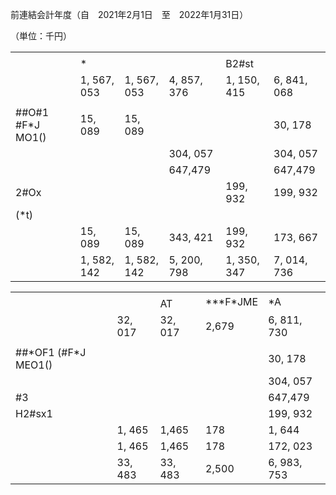 前連結会計年度（自　2021年2月1日　至　2022年1月31日）

（単位：千円）

<table><tr><td rowspan="2"></td><td colspan="5"></td></tr><tr><td>*</td><td></td><td></td><td>B2#st</td><td></td></tr><tr><td></td><td>1, 567, 053</td><td>1, 567, 053</td><td>4, 857, 376</td><td>1, 150, 415</td><td>6, 841, 068</td></tr><tr><td></td><td></td><td></td><td></td><td></td><td></td></tr><tr><td>##O#1 #F*J MO1()</td><td>15, 089</td><td>15, 089</td><td></td><td></td><td>30, 178</td></tr><tr><td></td><td></td><td></td><td>304, 057</td><td></td><td>304, 057</td></tr><tr><td></td><td></td><td></td><td>647,479</td><td></td><td>647,479</td></tr><tr><td>2#Ox</td><td></td><td></td><td></td><td>199, 932</td><td>199, 932</td></tr><tr><td> (*t)</td><td></td><td></td><td></td><td></td><td></td></tr><tr><td></td><td>15, 089</td><td>15, 089</td><td>343, 421</td><td>199, 932</td><td>173, 667</td></tr><tr><td></td><td>1, 582, 142</td><td>1, 582, 142</td><td>5, 200, 798</td><td>1, 350, 347</td><td>7, 014, 736</td></tr></table>

<table><tr><td rowspan="2"></td><td colspan="2"></td><td rowspan="2">***F*JME</td><td rowspan="2">*A</td></tr><tr><td></td><td>AT</td></tr><tr><td></td><td>32, 017</td><td>32, 017</td><td>2,679</td><td>6, 811, 730</td></tr><tr><td></td><td></td><td></td><td></td><td></td></tr><tr><td>##*OF1 (#F*J MEO1()</td><td></td><td></td><td></td><td>30, 178</td></tr><tr><td></td><td></td><td></td><td></td><td>304, 057</td></tr><tr><td>#3</td><td></td><td></td><td></td><td>647,479</td></tr><tr><td>H2#sx1</td><td></td><td></td><td></td><td>199, 932</td></tr><tr><td></td><td>1, 465</td><td>1,465</td><td>178</td><td>1, 644</td></tr><tr><td></td><td>1, 465</td><td>1,465</td><td>178</td><td>172, 023</td></tr><tr><td></td><td>33, 483</td><td>33, 483</td><td>2,500</td><td>6, 983, 753</td></tr></table>